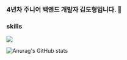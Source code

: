 ### 4년차 주니어 백엔드 개발자 김도형입니다. 👋

### skills 
<img src="https://img.shields.io/badge/python-3776AB?style=flat-square&logo=python&logoColor=white"/>

![Anurag's GitHub stats](https://github-readme-stats.vercel.app/api?username=kimdh6792&show_icons=true&theme=radical)
